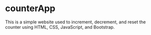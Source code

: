 # counterApp
This is a simple website used to increment, decrement, and reset the counter using HTML, CSS, JavaScript, and Bootstrap.
